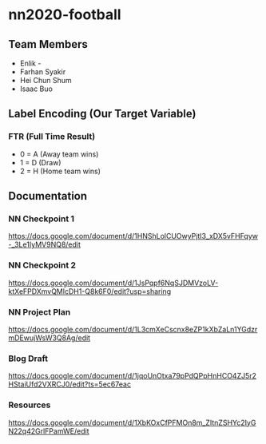 # nn2020-football

## Team Members
- Enlik -
- Farhan Syakir
- Hei Chun Shum
- Isaac Buo

## Label Encoding (Our Target Variable)
### FTR (Full Time Result)
- 0 = A (Away team wins)
- 1 = D (Draw)
- 2 = H (Home team wins)

## Documentation
### NN Checkpoint 1
https://docs.google.com/document/d/1HNShLolCUOwyPjtI3_xDX5vFHFqyw-_3Le1IyMV9NQ8/edit

### NN Checkpoint 2
https://docs.google.com/document/d/1JsPqpf6NqSJDMVzoLV-ktXeFPDXmvQMlcDH1-Q8k6F0/edit?usp=sharing

### NN Project Plan
https://docs.google.com/document/d/1L3cmXeCscnx8eZP1kXbZaLn1YGdzrmDEwujWsW3Q8Ag/edit

### Blog Draft
https://docs.google.com/document/d/1jqoUnOtxa79pPdQPpHnHCO4ZJ5r2HStaiUfd2VXRCJ0/edit?ts=5ec67eac

### Resources
https://docs.google.com/document/d/1XbKOxCfPFMOn8m_ZItnZSHYc2IyGN22q42GrlFPamWE/edit
